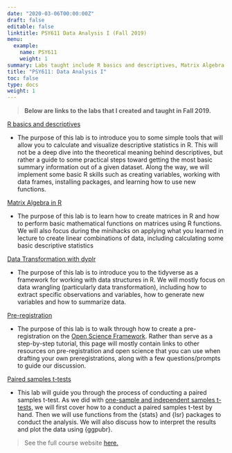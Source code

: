 ```yaml
---
date: "2020-03-06T00:00:00Z"
draft: false
editable: false
linktitle: PSY611 Data Analysis I (Fall 2019)
menu:
  example:
    name: PSY611
    weight: 1
summary: Labs taught include R basics and descriptives, Matrix Algebra in R, Data Transformation with dyplr, Pre-registration, and Paired samples t-tests.
title: "PSY611: Data Analysis I"
toc: false
type: docs
weight: 1
---
```


>**Below are links to the labs that I created and taught in Fall 2019.** 

[R basics and descriptives](https://brendanhcullen.github.io/psy611/labs/lab-2.html)

* The purpose of this lab is to introduce you to some simple tools that will allow you to calculate and visualize descriptive statistics in R. This will not be a deep dive into the theoretical meaning behind descriptives, but rather a guide to some practical steps toward getting the most basic summary information out of a given dataset. Along the way, we will implement some basic R skills such as creating variables, working with data frames, installing packages, and learning how to use new functions.

[Matrix Algebra in R](https://brendanhcullen.github.io/psy611/labs/lab-3.html) 

* The purpose of this lab is to learn how to create matrices in R and how to perform basic mathematical functions on matrices using R functions. We will also focus during the minihacks on applying what you learned in lecture to create linear combinations of data, including calculating some basic descriptive statistics

[Data Transformation with dyplr](https://brendanhcullen.github.io/psy611/labs/lab-5.html)

* The purpose of this lab is to introduce you to the tidyverse as a framework for working with data structures in R. We will mostly focus on data wrangling (particularly data transformation), including how to extract specific observations and variables, how to generate new variables and how to summarize data.

[Pre-registration](https://brendanhcullen.github.io/psy611/labs/lab-7.html) 

* The purpose of this lab is to walk through how to create a pre-registration on the [Open Science Framework](https://osf.io/). Rather than serve as a step-by-step tutorial, this page will mostly contain links to other resources on pre-registration and open science that you can use when drafting your own preregistrations, along with a few questions/prompts to guide our discussion.

[Paired samples t-tests](https://brendanhcullen.github.io/psy611/labs/lab-9.html)

* This lab will guide you through the process of conducting a paired samples t-test. As we did with [one-sample and independent samples t-tests](https://brendanhcullen.github.io/psy611/labs/lab-8.html), we will first cover how to a conduct a paired samples t-test by hand. Then we will use functions from the {stats} and {lsr} packages to conduct the analysis. We will also discuss how to interpret the results and plot the data using {ggpubr}.


>See the full course website [here.](https://brendanhcullen.github.io/psy611/)
